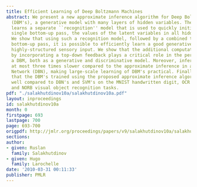 ```yaml
---
title: Efficient Learning of Deep Boltzmann Machines
abstract: We present a new approximate inference algorithm for Deep Boltzmann Machines
  (DBM's), a generative model with many layers of hidden variables. The algorithm
  learns a separate ``recognition'' model that is used to quickly initialize, in a
  single bottom-up pass, the values of the latent variables in all hidden layers.
  We show that using such a recognition model, followed by a combined top-down and
  bottom-up pass, it is possible to efficiently learn a good generative model of high-dimensional
  highly-structured sensory input. We show that the additional computations required
  by incorporating a top-down feedback plays a critical role in the performance of
  a DBM, both as a generative and discriminative model. Moreover, inference is only
  at most three times slower compared to the approximate inference in a Deep Belief
  Network (DBN), making large-scale learning of DBM's practical. Finally, we demonstrate
  that the DBM's trained using the proposed approximate inference algorithm perform
  well compared to DBN's and SVM's on the MNIST handwritten digit, OCR English letters,
  and NORB visual object recognition tasks.
pdf: "./salakhutdinov10a/salakhutdinov10a.pdf"
layout: inproceedings
id: salakhutdinov10a
month: 0
firstpage: 693
lastpage: 700
page: 693-700
origpdf: http://jmlr.org/proceedings/papers/v9/salakhutdinov10a/salakhutdinov10a.pdf
sections: 
author:
- given: Ruslan
  family: Salakhutdinov
- given: Hugo
  family: Larochelle
date: '2010-03-31 00:11:33'
publisher: PMLR
---
```

